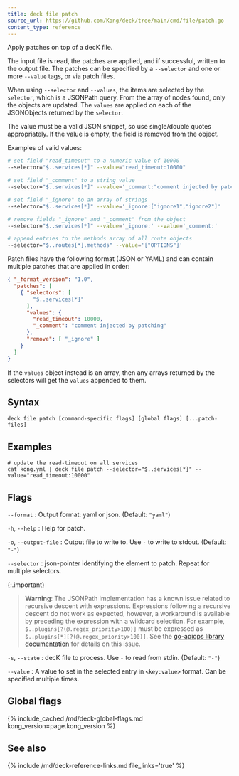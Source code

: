 ```yaml
---
title: deck file patch
source_url: https://github.com/Kong/deck/tree/main/cmd/file/patch.go
content_type: reference
---
```


Apply patches on top of a decK file.

The input file is read, the patches are applied, and if successful, written
to the output file. The patches can be specified by a `--selector` and one or more
`--value` tags, or via patch files.

When using `--selector` and `--values`, the items are selected by the `selector`, 
which is a JSONPath query. From the array of nodes found, only the objects are updated.
The `values` are applied on each of the JSONObjects returned by the `selector`.

The value must be a valid JSON snippet, so use single/double quotes
appropriately. If the value is empty, the field is removed from the object.

Examples of valid values:

```sh
# set field "read_timeout" to a numeric value of 10000
--selector="$..services[*]" --value="read_timeout:10000"

# set field "_comment" to a string value
--selector="$..services[*]" --value='_comment:"comment injected by patching"'

# set field "_ignore" to an array of strings
--selector="$..services[*]" --value='_ignore:["ignore1","ignore2"]'

# remove fields "_ignore" and "_comment" from the object
--selector="$..services[*]" --value='_ignore:' --value='_comment:'

# append entries to the methods array of all route objects
--selector="$..routes[*].methods" --value='["OPTIONS"]'
```

Patch files have the following format (JSON or YAML) and can contain multiple
patches that are applied in order:

```json
{ "_format_version": "1.0",
  "patches": [
    { "selectors": [
        "$..services[*]"
      ],
      "values": {
        "read_timeout": 10000,
        "_comment": "comment injected by patching"
      },
      "remove": [ "_ignore" ]
    }
  ]
}
```

If the `values` object instead is an array, then any arrays returned by the selectors
will get the `values` appended to them.

## Syntax

```
deck file patch [command-specific flags] [global flags] [...patch-files]
```

## Examples

```
# update the read-timeout on all services
cat kong.yml | deck file patch --selector="$..services[*]" --value="read_timeout:10000"
```

## Flags

`--format`
:  Output format: yaml or json. (Default: `"yaml"`)

`-h`, `--help`
:  Help for patch.

`-o`, `--output-file`
:  Output file to write to. Use `-` to write to stdout. (Default: `"-"`)

`--selector`
:  json-pointer identifying the element to patch. Repeat for multiple selectors.

{:.important}
> **Warning**: The JSONPath implementation has a known issue related to 
recursive descent with expressions. Expressions following a recursive
descent do not work as expected, however, a workaround is available by preceding the
expression with a wildcard selection. For example, `$..plugins[?(@.regex_priority>100)]` must
be expressed as `$..plugins[*][?(@.regex_priority>100)]`. See the 
[go-apiops library documentation](https://github.com/Kong/go-apiops/blob/main/docs/README.md#notes) 
for details on this issue.

`-s`, `--state`
:  decK file to process. Use `-` to read from stdin. (Default: `"-"`)

`--value`
:  A value to set in the selected entry in `<key:value>` format. Can be specified multiple times.


## Global flags

{% include_cached /md/deck-global-flags.md kong_version=page.kong_version %}

## See also

{% include /md/deck-reference-links.md file_links='true' %}



